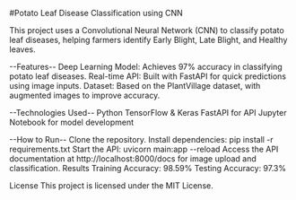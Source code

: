 #Potato Leaf Disease Classification using CNN

This project uses a Convolutional Neural Network (CNN) to classify potato leaf diseases, helping farmers identify Early Blight, Late Blight, and Healthy leaves.

--Features--
Deep Learning Model: Achieves 97% accuracy in classifying potato leaf diseases.
Real-time API: Built with FastAPI for quick predictions using image inputs.
Dataset: Based on the PlantVillage dataset, with augmented images to improve accuracy.

--Technologies Used--
Python
TensorFlow & Keras
FastAPI for API
Jupyter Notebook for model development

--How to Run--
Clone the repository.
Install dependencies: pip install -r requirements.txt
Start the API: uvicorn main:app --reload
Access the API documentation at http://localhost:8000/docs for image upload and classification.
Results
Training Accuracy: 98.59%
Testing Accuracy: 97.3%


License
This project is licensed under the MIT License.

